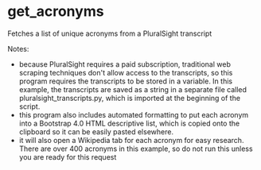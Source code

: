 # get_acronyms
Fetches a list of unique acronyms from a PluralSight transcript

Notes:
- because PluralSight requires a paid subscription, traditional web scraping techniques don't allow access to the transcripts, so this program requires the transcripts to be stored in a variable. In this example, the transcripts are saved as a string in a separate file called pluralsight_transcripts.py, which is imported at the beginning of the script.
- this program also includes automated formatting to put each acronym into a Bootstrap 4.0 HTML descriptive list, which is copied onto the clipboard so it can be easily pasted elsewhere.
- it will also open a Wikipedia tab for each acronym for easy research. There are over 400 acronyms in this example, so do not run this unless you are ready for this request
